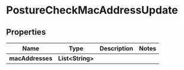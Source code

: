 

# PostureCheckMacAddressUpdate


## Properties

| Name | Type | Description | Notes |
|------------ | ------------- | ------------- | -------------|
|**macAddresses** | **List&lt;String&gt;** |  |  |



